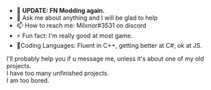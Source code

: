 - 🔭 <b>UPDATE: FN Modding again.</b>
- 💬 Ask me about anything and I will be glad to help
- 📫 How to reach me: Milxnor#3531 on discord
- ⚡ Fun fact: I'm really good at most game.
- 🎉Coding Languages: Fluent in C++, getting better at C#, ok at JS.

I'll probably help you if u message me, unless it's about one of my old projects.<br>
I have too many unfinished projects.<br>
I am too bored.
<br><br>
